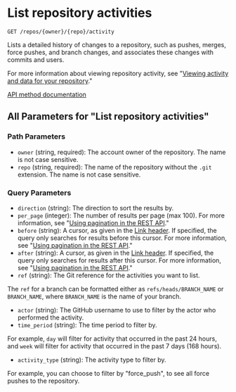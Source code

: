 # List repository activities

`GET /repos/{owner}/{repo}/activity`

Lists a detailed history of changes to a repository, such as pushes, merges, force pushes, and branch changes, and associates these changes with commits and users.

For more information about viewing repository activity,
see "[Viewing activity and data for your repository](https://docs.github.com/repositories/viewing-activity-and-data-for-your-repository)."

[API method documentation](https://docs.github.com/rest/repos/repos#list-repository-activities)

## All Parameters for "List repository activities"

### Path Parameters

- `owner` (string, required): The account owner of the repository. The name is not case sensitive.
- `repo` (string, required): The name of the repository without the `.git` extension. The name is not case sensitive.
### Query Parameters

- `direction` (string): The direction to sort the results by.
- `per_page` (integer): The number of results per page (max 100). For more information, see "[Using pagination in the REST API](https://docs.github.com/rest/using-the-rest-api/using-pagination-in-the-rest-api)."
- `before` (string): A cursor, as given in the [Link header](https://docs.github.com/rest/guides/using-pagination-in-the-rest-api#using-link-headers). If specified, the query only searches for results before this cursor. For more information, see "[Using pagination in the REST API](https://docs.github.com/rest/using-the-rest-api/using-pagination-in-the-rest-api)."
- `after` (string): A cursor, as given in the [Link header](https://docs.github.com/rest/guides/using-pagination-in-the-rest-api#using-link-headers). If specified, the query only searches for results after this cursor. For more information, see "[Using pagination in the REST API](https://docs.github.com/rest/using-the-rest-api/using-pagination-in-the-rest-api)."
- `ref` (string): The Git reference for the activities you want to list.

The `ref` for a branch can be formatted either as `refs/heads/BRANCH_NAME` or `BRANCH_NAME`, where `BRANCH_NAME` is the name of your branch.
- `actor` (string): The GitHub username to use to filter by the actor who performed the activity.
- `time_period` (string): The time period to filter by.

For example, `day` will filter for activity that occurred in the past 24 hours, and `week` will filter for activity that occurred in the past 7 days (168 hours).
- `activity_type` (string): The activity type to filter by.

For example, you can choose to filter by "force_push", to see all force pushes to the repository.